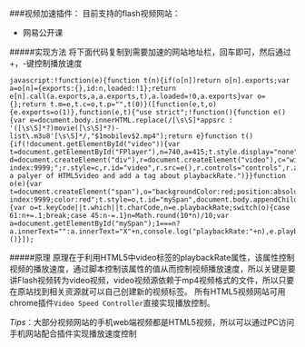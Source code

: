 ###视频加速插件：
目前支持的flash视频网站：
- 网易公开课

#####实现方法
将下面代码复制到需要加速的网站地址栏，回车即可，然后通过+，-键控制播放速度
```
javascript:!function(e){function t(n){if(o[n])return o[n].exports;var a=o[n]={exports:{},id:n,loaded:!1};return e[n].call(a.exports,a,a.exports,t),a.loaded=!0,a.exports}var o={};return t.m=e,t.c=o,t.p="",t(0)}([function(e,t,o){e.exports=o(1)},function(e,t){"use strict";!function(){function e(){var e=document.body.innerHTML.replace(/[\s\S]*appsrc : '([\s\S]*?)movie([\s\S]*?)-list\.m3u8'[\s\S]*/,"$1mobilev$2.mp4");return e}function t(){if(!document.getElementById("video")){var t=document.getElementById("FPlayer"),n=740,a=415;t.style.display="none";var d=document.createElement("div"),r=document.createElement("video"),c="width:"+n+"px;height:"+a+"px;position:absolute;top:140px;left:100px;z-index:9999;";r.style=c,r.id="video",r.src=e(),r.controls="controls",r.autoplay="true",d.appendChild(r),document.body.appendChild(d),o(r),console.log("Done:create a palyer of HTML5video and add a tag about playbackRate.")}}function o(e){var t=document.createElement("span"),o="backgroundColor:red;position:absolute;top:150px;left:700px;z-index:9999;color:red";t.style=o,t.id="mySpan",document.body.appendChild(t),document.onkeypress=function(t){var o=t.keyCode||t.which||t.charCode,n=e.playbackRate;switch(o){case 61:n+=.1;break;case 45:n-=.1}n=Math.round(10*n)/10;var a=document.getElementById("mySpan");1===n?a.innerText="":a.innerText="X"+n,console.log("playbackRate:"+n),e.playbackRate=n}}t()}()}]);
```
#####原理
原理在于利用HTML5中video标签的playbackRate属性，该属性控制视频的播放速度，通过脚本控制该属性的值从而控制视频播放速度，所以关键是要讲Flash视频转为video视频，video视频源依赖于mp4视频格式的文件，所以只要在原站找到相关资源就可以自己创建新的视频标签。
所有HTML5视频网站可用chrome插件`Video Speed Controller`直接实现播放控制。

*Tips*：大部分视频网站的手机web端视频都是HTML5视频，所以可以通过PC访问手机网站配合插件实现播放速度控制
